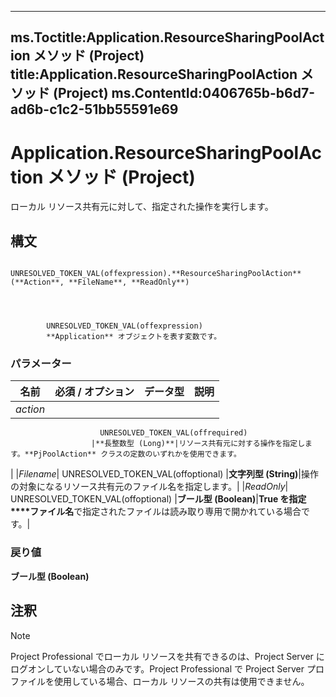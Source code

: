 

---
ms.Toctitle:Application.ResourceSharingPoolAction メソッド (Project)
title:Application.ResourceSharingPoolAction メソッド (Project)
ms.ContentId:0406765b-b6d7-ad6b-c1c2-51bb55591e69
---
# Application.ResourceSharingPoolAction メソッド (Project)




ローカル リソース共有元に対して、指定された操作を実行します。

## 構文

            UNRESOLVED_TOKEN_VAL(offexpression).**ResourceSharingPoolAction**(**Action**, **FileName**, **ReadOnly**)




            UNRESOLVED_TOKEN_VAL(offexpression)
            **Application** オブジェクトを表す変数です。

### パラメーター

|**名前**|**必須 / オプション**|**データ型**|**説明**|
|---|---|---|---|
|*action*|
                        UNRESOLVED_TOKEN_VAL(offrequired)
                      |**長整数型 (Long)**|リソース共有元に対する操作を指定します。**PjPoolAction** クラスの定数のいずれかを使用できます。
							
						
|
|*Filename*|
                        UNRESOLVED_TOKEN_VAL(offoptional)
                      |**文字列型 (String)**|操作の対象になるリソース共有元のファイル名を指定します。|
|*ReadOnly*|
                        UNRESOLVED_TOKEN_VAL(offoptional)
                      |**ブール型 (Boolean)**|**True を指定****ファイル名**で指定されたファイルは読み取り専用で開かれている場合です。|



### 戻り値
**ブール型 (Boolean)**





## 注釈


>[!NOTE]
>Project Professional でローカル リソースを共有できるのは、Project Server にログオンしていない場合のみです。Project Professional で Project Server プロファイルを使用している場合、ローカル リソースの共有は使用できません。






